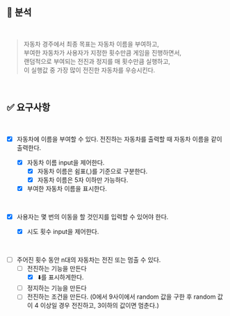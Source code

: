 ## 🤔 분석
<br>

> 자동차 경주에서 최종 목표는 자동차 이름을 부여하고,  
> 부여한 자동차가 사용자가 지정한 횟수만큼 게임을 진행하면서, <br>
> 랜덤적으로 부여되는 전진과 정지를 매 횟수만큼 실행하고, <br>
> 이 실행값 중 가장 많이 전진한 자동차를 우승시킨다.

<br>


## ✅ 요구사항
<br>

- [x] 자동차에 이름을 부여할 수 있다. 전진하는 자동차를 출력할 때 자동차 이름을 같이 출력한다.

  - [x] 자동차 이름 input을 제어한다.
    - [x] 자동차 이름은 쉼표(,)를 기준으로 구분한다.
    - [x] 자동차 이름은 5자 이하만 가능하다.
  - [x] 부여한 자동차 이름을 표시한다.

<br>

- [x] 사용자는 몇 번의 이동을 할 것인지를 입력할 수 있어야 한다.

  - [x] 시도 횟수 input을 제어한다.

<br>

- [ ] 주어진 횟수 동안 n대의 자동차는 전진 또는 멈출 수 있다.
  - [ ] 전진하는 기능을 만든다
    - [x] ⬇️️를 표시하게한다.
  - [ ] 정지하는 기능을 만든다
  - [ ] 전진하는 조건을 만든다. (0에서 9사이에서 random 값을 구한 후 random 값이 4 이상일 경우 전진하고, 3이하의 값이면 멈춘다.)

<br>

